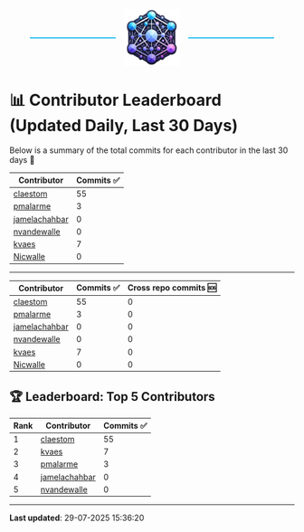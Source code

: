 <p align="center">
  <span style="display: inline-block; width: 30%; border-top: 2px solid #1bbfed; vertical-align: middle;"></span>
  <img src="../logo/belengexplogo.png" alt="Innersource Logo" style="width:20%; vertical-align: middle; margin: 0 10px;" />
  <span style="display: inline-block; width: 30%; border-top: 2px solid #1bbfed; vertical-align: middle;"></span>
</p> 

# 📊 Contributor Leaderboard (Updated Daily, Last 30 Days)

Below is a summary of the total commits for each contributor in the last 30 days 🚀

| Contributor  | Commits ✅ | 
|-------------| --------|
| [claestom](https://github.com/claestom) | 55 | 
| [pmalarme](https://github.com/pmalarme) | 3 | 
| [jamelachahbar](https://github.com/jamelachahbar) | 0 | 
| [nvandewalle](https://github.com/nvandewalle) | 0 | 
| [kvaes](https://github.com/kvaes) | 7 | 
| [Nicwalle](https://github.com/Nicwalle) | 0 | 

----

| Contributor  | Commits ✅ | Cross  repo commits 🆘 |
|-------------| --------| --------|
| [claestom](https://github.com/claestom) | 55 | 0 | 
| [pmalarme](https://github.com/pmalarme) | 3 | 0 | 
| [jamelachahbar](https://github.com/jamelachahbar) | 0 | 0 | 
| [nvandewalle](https://github.com/nvandewalle) | 0 | 0 | 
| [kvaes](https://github.com/kvaes) | 7 | 0 | 
| [Nicwalle](https://github.com/Nicwalle) | 0 | 0 | 

## 🏆 Leaderboard: Top 5 Contributors 

| Rank | Contributor | Commits ✅ |
|------|-------------|---------|
| 1 | [claestom](https://github.com/claestom) | 55 |
| 2 | [kvaes](https://github.com/kvaes) | 7 |
| 3 | [pmalarme](https://github.com/pmalarme) | 3 |
| 4 | [jamelachahbar](https://github.com/jamelachahbar) | 0 |
| 5 | [nvandewalle](https://github.com/nvandewalle) | 0 |

----

**Last updated**: 29-07-2025 15:36:20